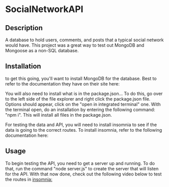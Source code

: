 # SocialNetworkAPI

## Description

A database to hold users, comments, and posts that a typical social network would have. This project was a great way to test out MongoDB and Mongoose as a non-SQL database. 

## Installation 

to get this going, you'll want to install MongoDB for the database. Best to refer to the documentation they have on their site here:

You will also need to install what is in the package.json... To do this, go over to the left side of the file explorer and right click the package.json file. Options should appear, click on the "open in integrated terminal" one. With the terminal open, do an installation by entering the following command: "npm i". This will install all files in the package.json. 

For testing the data and API, you will need to install insomnia to see if the data is going to the correct routes. To install insomnia, refer to the following documentation here: 

## Usage

To begin testing the API, you need to get a server up and running. To do that, run the command "node server.js" to create the server that will listen for the API. With that now done, check out the following video below to test the routes in [insomnia:](https://docs.insomnia.rest/insomnia/install)

